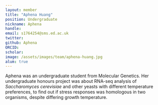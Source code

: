 ```yaml
---
layout: member
title: "Aphena Huang"
position: Undergraduate
nickname: Aphena
handle:
email: s1764254@sms.ed.ac.uk
twitter:
github: Aphena
ORCID:
scholar:
image: /assets/images/team/aphena-huang.jpg
alum: true
---
```


Aphena was an undergraduate student from Molecular Genetics. Her undergraduate honours project was about RNA-seq analysis of *Saccharomyces cerevisiae* and other yeasts with different temperature preferences, to find out if stress responses was homologous in two organisms, despite differing growth temperature.
